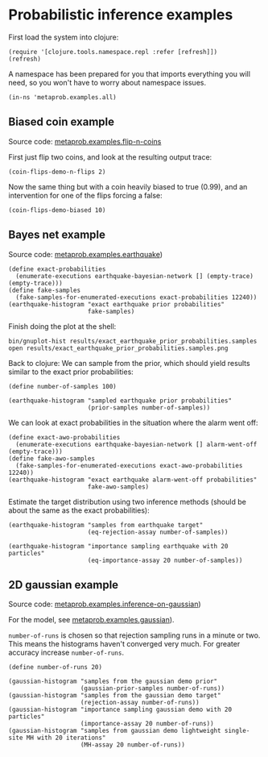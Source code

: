 
# Probabilistic inference examples

First load the system into clojure:

    (require '[clojure.tools.namespace.repl :refer [refresh]])
    (refresh)

A namespace has been prepared for you that imports everything you will
need, so you won't have to worry about namespace issues.

    (in-ns 'metaprob.examples.all)

## Biased coin example

Source code: [metaprob.examples.flip-n-coins](../src/metaprob/examples/flip_n_coins.clj)

First just flip two coins, and look at the resulting output trace:

    (coin-flips-demo-n-flips 2)

Now the same thing but with a coin heavily biased to true (0.99), and
an intervention for one of the flips forcing a false:

    (coin-flips-demo-biased 10)

## Bayes net example

Source code: [metaprob.examples.earthquake](../src/metaprob/examples/earthquake.clj))

    (define exact-probabilities 
      (enumerate-executions earthquake-bayesian-network [] (empty-trace) (empty-trace)))
    (define fake-samples
      (fake-samples-for-enumerated-executions exact-probabilities 12240))
    (earthquake-histogram "exact earthquake prior probabilities"
                          fake-samples)

Finish doing the plot at the shell:

    bin/gnuplot-hist results/exact_earthquake_prior_probabilities.samples
    open results/exact_earthquake_prior_probabilities.samples.png

Back to clojure: We can sample from the prior, which should yield
results similar to the exact prior probabilities:

    (define number-of-samples 100)

    (earthquake-histogram "sampled earthquake prior probabilities"
                          (prior-samples number-of-samples))

We can look at exact probabilities in the situation where the alarm went off:

    (define exact-awo-probabilities 
      (enumerate-executions earthquake-bayesian-network [] alarm-went-off (empty-trace)))
    (define fake-awo-samples
      (fake-samples-for-enumerated-executions exact-awo-probabilities 12240))
    (earthquake-histogram "exact earthquake alarm-went-off probabilities"
                          fake-awo-samples)

Estimate the target distribution using two inference methods (should
be about the same as the exact probabilities):

    (earthquake-histogram "samples from earthquake target"
                          (eq-rejection-assay number-of-samples))

    (earthquake-histogram "importance sampling earthquake with 20 particles"
                          (eq-importance-assay 20 number-of-samples))

## 2D gaussian example

Source code: [metaprob.examples.inference-on-gaussian](../src/metaprob/examples/inference_on_gaussian.clj))

For the model, see [metaprob.examples.gaussian](../src/metaprob/examples/gaussian.clj)).

`number-of-runs` is chosen so that rejection sampling runs in a minute
or two.  This means the histograms haven't converged very much.  For
greater accuracy increase `number-of-runs`.

    (define number-of-runs 20)

    (gaussian-histogram "samples from the gaussian demo prior"
                        (gaussian-prior-samples number-of-runs))
    (gaussian-histogram "samples from the gaussian demo target"   
                        (rejection-assay number-of-runs))
    (gaussian-histogram "importance sampling gaussian demo with 20 particles"
                        (importance-assay 20 number-of-runs))
    (gaussian-histogram "samples from gaussian demo lightweight single-site MH with 20 iterations"
                        (MH-assay 20 number-of-runs))
